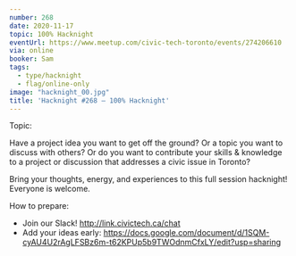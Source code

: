 ```yaml
---
number: 268
date: 2020-11-17
topic: 100% Hacknight
eventUrl: https://www.meetup.com/civic-tech-toronto/events/274206610
via: online
booker: Sam
tags:
  - type/hacknight
  - flag/online-only
image: "hacknight_00.jpg"
title: 'Hacknight #268 – 100% Hacknight'
---
```


Topic:

Have a project idea you want to get off the ground? Or a topic you want to discuss with others? Or do you want to contribute your skills & knowledge to a project or discussion that addresses a civic issue in Toronto?

Bring your thoughts, energy, and experiences to this full session hacknight! Everyone is welcome.

How to prepare:
- Join our Slack! http://link.civictech.ca/chat
- Add your ideas early: https://docs.google.com/document/d/1SQM-cyAU4U2rAgLFSBz6m-t62KPUp5b9TWOdnmCfxLY/edit?usp=sharing
